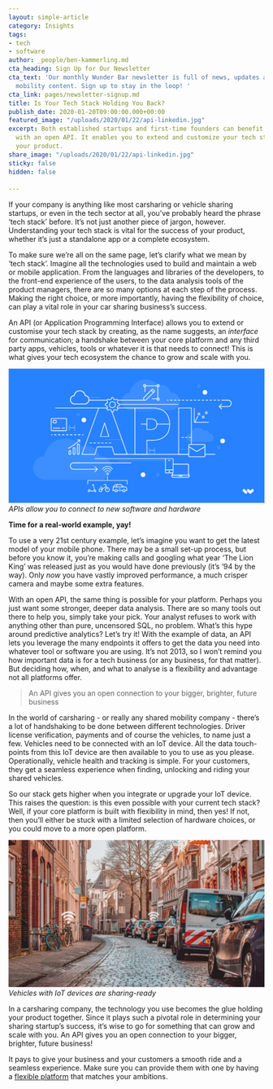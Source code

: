 ```yaml
---
layout: simple-article
category: Insights
tags:
- tech
- software
author: _people/ben-kammerling.md
cta_heading: Sign Up for Our Newsletter
cta_text: 'Our monthly Wunder Bar newsletter is full of news, updates and exciting
  mobility content. Sign up to stay in the loop! '
cta_link: pages/newsletter-signup.md
title: Is Your Tech Stack Holding You Back?
publish_date: 2020-01-20T09:00:00.000+00:00
featured_image: "/uploads/2020/01/22/api-linkedin.jpg"
excerpt: Both established startups and first-time founders can benefit from a platform
  with an open API. It enables you to extend and customize your tech stack to perfect
  your product.
share_image: "/uploads/2020/01/22/api-linkedin.jpg"
sticky: false
hidden: false

---
```

If your company is anything like most carsharing or vehicle sharing startups, or even in the tech sector at all, you’ve probably heard the phrase ‘tech stack’ before. It’s not just another piece of jargon, however. Understanding your tech stack is vital for the success of your product, whether it’s just a standalone app or a complete ecosystem.

To make sure we’re all on the same page, let’s clarify what we mean by ‘tech stack’. Imagine all the technologies used to build and maintain a web or mobile application. From the languages and libraries of the developers, to the front-end experience of the users, to the data analysis tools of the product managers, there are so many options at each step of the process. Making the right choice, or more importantly, having the flexibility of choice, can play a vital role in your car sharing business’s success.

An API (or Application Programming Interface) allows you to extend or customise your tech stack by creating, as the name suggests, an _interface_ for communication; a handshake between your core platform and any third party apps, vehicles, tools or whatever it is that needs to connect! This is what gives your tech ecosystem the chance to grow and scale with you.

![](/uploads/2020/01/22/api-linkedin.jpg)_APIs allow you to connect to new software and hardware_

**Time for a real-world example, yay!**

To use a very 21st century example, let’s imagine you want to get the latest model of your mobile phone. There may be a small set-up process, but before you know it, you’re making calls and googling what year ‘The Lion King’ was released just as you would have done previously (it’s ‘94 by the way). Only _now_ you have vastly improved performance, a much crisper camera and maybe some extra features.

With an open API, the same thing is possible for your platform. Perhaps you just want some stronger, deeper data analysis. There are so many tools out there to help you, simply take your pick. Your analyst refuses to work with anything other than pure, uncensored SQL, no problem. What’s this hype around predictive analytics? Let’s try it! With the example of data, an API lets you leverage the many endpoints it offers to get the data you need into whatever tool or software you are using. It’s not 2013, so I won’t remind you how important data is for a tech business (or any business, for that matter). But deciding how, when, and what to analyse is a flexibility and advantage not all platforms offer.

> An API gives you an open connection to your bigger, brighter, future business

In the world of carsharing - or really any shared mobility company - there’s a lot of handshaking to be done between different technologies. Driver license verification, payments and of course the vehicles, to name just a few. Vehicles need to be connected with an IoT device. All the data touch-points from this IoT device are then available to you to use as you please. Operationally, vehicle health and tracking is simple. For your customers, they get a seamless experience when finding, unlocking and riding your shared vehicles.

So our stack gets higher when you integrate or upgrade your IoT device. This raises the question: is this even possible with your current tech stack? Well, if your core platform is built with flexibility in mind, then yes! If not, then you’ll either be stuck with a limited selection of hardware choices, or you could move to a more open platform.

![Bikes and cars parked with wifi symbols](/uploads/2020/01/23/iot-vehicles.jpg)_Vehicles with IoT devices are sharing-ready_

In a carsharing company, the technology you use becomes the glue holding your product together. Since it plays such a pivotal role in determining your sharing startup’s success, it’s wise to go for something that can grow and scale with you. An API gives you an open connection to your bigger, brighter, future business!

It pays to give your business and your customers a smooth ride and a seamless experience. Make sure you can provide them with one by having a [flexible platform](https://www.wundermobility.com/fleet "Wunder Fleet - Technology for car, bike and scooter sharing") that matches your ambitions.